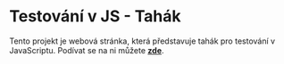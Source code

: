 # Testování v JS - Tahák

Tento projekt je webová stránka, která představuje tahák pro testování v JavaScriptu. Podívat se na ni můžete __[zde](https://jirkasa.github.io/testovani-v-js-tahak/)__.